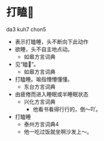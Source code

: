 # 打瞌𥅻
da3 kuh7 chon5
+ 表示打瞌睡，头不断向下此动作
+ 欲睡，头不自主地点动。
  * 如皋方言词典
+ 见“瞌𥅻”。
  * 如皋方言词典
+ 打瞌睡。喻指懵懵懂懂。
  * 东台方言词典
+ 由疲倦而进入睡眠或半睡眠状态
  * 兴化方言词典
    - 他看书看得行行的，倒～吖。
+ 打瞌睡
  * 泰州方言词典4
  - 他一吃过饭就坐啊沙发上～。
